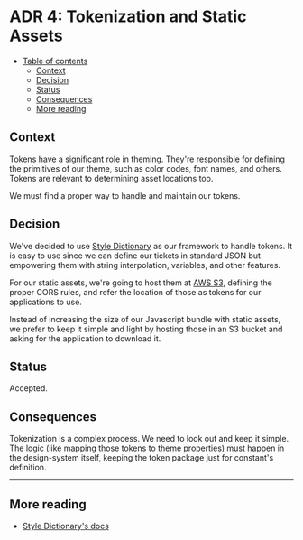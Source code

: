 # ADR 4: Tokenization and Static Assets

* [Table of contents](#)
  * [Context](#context)
  * [Decision](#decision)
  * [Status](#status)
  * [Consequences](#consequences)
  * [More reading](#more-reading)

## Context

Tokens have a significant role in theming. They're responsible for defining the primitives of our theme, such as color codes, font names, and others. Tokens are relevant to determining asset locations too.

We must find a proper way to handle and maintain our tokens.

## Decision

We've decided to use [Style Dictionary](https://amzn.github.io/style-dictionary/#/) as our framework to handle tokens. It is easy to use since we can define our tickets in standard JSON but empowering them with string interpolation, variables, and other features.

For our static assets, we're going to host them at [AWS S3](https://aws.amazon.com/s3/), defining the proper CORS rules, and refer the location of those as tokens for our applications to use.

Instead of increasing the size of our Javascript bundle with static assets, we prefer to keep it simple and light by hosting those in an S3 bucket and asking for the application to download it.

## Status

Accepted.

## Consequences

Tokenization is a complex process. We need to look out and keep it simple. The logic (like mapping those tokens to theme properties) must happen in the design-system itself, keeping the token package just for constant's definition.

---

## More reading

* [Style Dictionary's docs](https://amzn.github.io/style-dictionary/#/)
